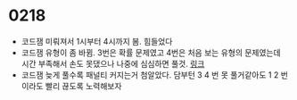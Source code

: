 # 0218

- 코드잼 미뤄져서 1시부터 4시까지 봄. 힘들었다
- 코드잼 유형이 좀 바뀜. 3번은 확률 문제였고 4번은 처음 보는 유형의 문제였는데 시간 부족해서 손도 못댔으나 나중에 심심하면 풀것. [링크](https://codingcompetitions.withgoogle.com/codejamio/round/0000000000050fc5/0000000000054ea5)
- 코드잼 늦게 풀수록 패널티 커지는거 첨알았다. 담부턴 3 4 번 못 풀거같아도 1 2 번이라도 빨리 끊도록 노력해보자